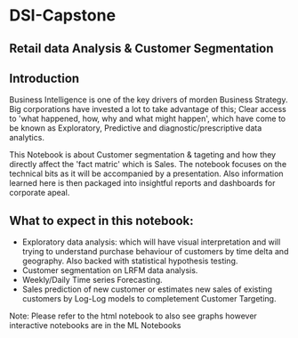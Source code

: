 # DSI-Capstone

## Retail data Analysis & Customer Segmentation

## Introduction
Business Intelligence is one  of the key drivers of morden Business Strategy. Big corporations have invested a lot to take advantage of this; Clear access to 'what happened, how, why and what might happen', which have come to be known as Exploratory, Predictive and diagnostic/prescriptive data analytics. 

This Notebook is about Customer segmentation & tageting and how they directly affect the 'fact matric' which is Sales. The notebook focuses on the technical bits as it will be accompanied by a presentation. Also information learned here is then packaged into insightful reports and dashboards for corporate apeal.

## What to expect in this notebook:

*  Exploratory data analysis: which will have visual interpretation and will trying to understand purchase behaviour of customers by time delta and geography. Also backed with statistical hypothesis testing.
* Customer segmentation on LRFM data analysis.
* Weekly/Daily Time series Forecasting.
* Sales prediction of new customer or estimates new sales of existing customers by Log-Log models to completement Customer Targeting.

Note: Please refer to the html notebook to also see graphs however interactive notebooks are in the ML Notebooks
